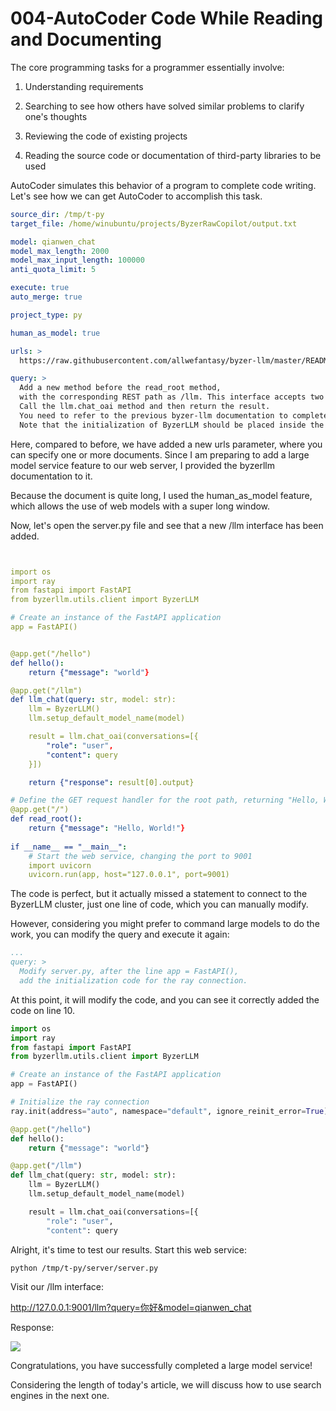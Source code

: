 # 004-AutoCoder Code While Reading and Documenting

The core programming tasks for a programmer essentially involve:

1. Understanding requirements

2. Searching to see how others have solved similar problems to clarify one's thoughts

3. Reviewing the code of existing projects

4. Reading the source code or documentation of third-party libraries to be used

AutoCoder simulates this behavior of a program to complete code writing. Let's see how we can get AutoCoder to accomplish this task.

```yml
source_dir: /tmp/t-py
target_file: /home/winubuntu/projects/ByzerRawCopilot/output.txt 

model: qianwen_chat
model_max_length: 2000
model_max_input_length: 100000
anti_quota_limit: 5

execute: true
auto_merge: true

project_type: py

human_as_model: true

urls: >
  https://raw.githubusercontent.com/allwefantasy/byzer-llm/master/README.md 

query: >
  Add a new method before the read_root method,
  with the corresponding REST path as /llm. This interface accepts two parameters: query and model.
  Call the llm.chat_oai method and then return the result.
  You need to refer to the previous byzer-llm documentation to complete the call to the llm.chat_oai method.
  Note that the initialization of ByzerLLM should be placed inside the new method.

```

Here, compared to before, we have added a new urls parameter, where you can specify one or more documents. Since I am preparing to add a large model service feature to our web server, I provided the byzerllm documentation to it.

Because the document is quite long, I used the human_as_model feature, which allows the use of web models with a super long window.

Now, let's open the server.py file and see that a new /llm interface has been added.

```yml


import os
import ray
from fastapi import FastAPI
from byzerllm.utils.client import ByzerLLM

# Create an instance of the FastAPI application
app = FastAPI()


@app.get("/hello")
def hello():
    return {"message": "world"}

@app.get("/llm")
def llm_chat(query: str, model: str):
    llm = ByzerLLM()
    llm.setup_default_model_name(model)

    result = llm.chat_oai(conversations=[{
        "role": "user",
        "content": query
    }])

    return {"response": result[0].output}

# Define the GET request handler for the root path, returning "Hello, World!"
@app.get("/")
def read_root():
    return {"message": "Hello, World!"}
    
if __name__ == "__main__":
    # Start the web service, changing the port to 9001
    import uvicorn
    uvicorn.run(app, host="127.0.0.1", port=9001)
```

The code is perfect, but it actually missed a statement to connect to the ByzerLLM cluster, just one line of code, which you can manually modify.

However, considering you might prefer to command large models to do the work, you can modify the query and execute it again:

```yml
...
query: >
  Modify server.py, after the line app = FastAPI(),
  add the initialization code for the ray connection.
```

At this point, it will modify the code, and you can see it correctly added the code on line 10.

```python
import os
import ray
from fastapi import FastAPI
from byzerllm.utils.client import ByzerLLM

# Create an instance of the FastAPI application
app = FastAPI()

# Initialize the ray connection
ray.init(address="auto", namespace="default", ignore_reinit_error=True)

@app.get("/hello")
def hello():
    return {"message": "world"}

@app.get("/llm")
def llm_chat(query: str, model: str):
    llm = ByzerLLM()
    llm.setup_default_model_name(model)

    result = llm.chat_oai(conversations=[{
        "role": "user",
        "content": query
```

Alright, it's time to test our results. Start this web service:

```shell
python /tmp/t-py/server/server.py
```

Visit our /llm interface:

http://127.0.0.1:9001/llm?query=你好&model=qianwen_chat 

Response:

![](./images/image11.png)

Congratulations, you have successfully completed a large model service!

Considering the length of today's article, we will discuss how to use search engines in the next one.
